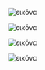 ![εικόνα](https://user-images.githubusercontent.com/75251339/124965833-39086880-e02b-11eb-8642-50e6b45f2b0e.png)

![εικόνα](https://user-images.githubusercontent.com/75251339/124965921-4e7d9280-e02b-11eb-8c03-203335ac03ff.png)

![εικόνα](https://user-images.githubusercontent.com/75251339/124966033-73720580-e02b-11eb-8b35-7641bf86eef6.png)

![εικόνα](https://user-images.githubusercontent.com/75251339/124966237-bdf38200-e02b-11eb-97fe-d056fa5e419c.png)

